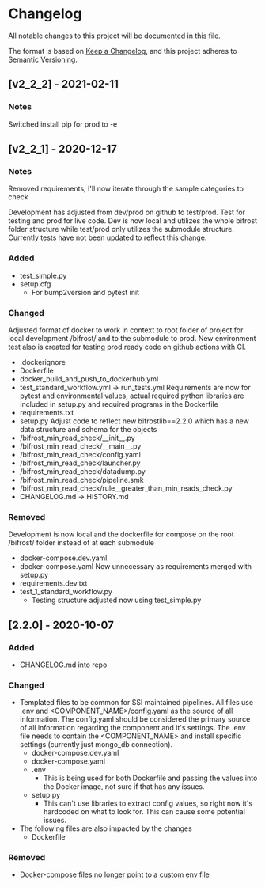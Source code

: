 # Changelog
All notable changes to this project will be documented in this file.

The format is based on [Keep a Changelog](https://keepachangelog.com/en/1.0.0/),
and this project adheres to [Semantic Versioning](https://semver.org/spec/v2.0.0.html).

## [v2_2_2] - 2021-02-11
### Notes
Switched install pip for prod to -e

## [v2_2_1] - 2020-12-17
### Notes
Removed requirements, I'll now iterate through the sample categories to check

Development has adjusted from dev/prod on github to test/prod. Test for testing and prod for live code. Dev is now local and utilizes the whole bifrost folder structure while test/prod only utilizes the submodule structure. Currently tests have not been updated to reflect this change.

### Added
- test_simple.py
- setup.cfg 
  - For bump2version and pytest init

### Changed
Adjusted format of docker to work in context to root folder of project for local development /bifrost/ and to the submodule to prod. New environment test also is created for testing prod ready code on github actions with CI. 
- .dockerignore
- Dockerfile
- docker_build_and_push_to_dockerhub.yml
- test_standard_workflow.yml -> run_tests.yml
Requirements are now for pytest and environmental values, actual required python libraries are included in setup.py and required programs in the Dockerfile
- requirements.txt
- setup.py
Adjust code to reflect new bifrostlib==2.2.0 which has a new data structure and schema for the objects
- /bifrost_min_read_check/\_\_init\_\_.py
- /bifrost_min_read_check/\_\_main\_\_.py
- /bifrost_min_read_check/config.yaml
- /bifrost_min_read_check/launcher.py
- /bifrost_min_read_check/datadump.py
- /bifrost_min_read_check/pipeline.smk
- /bifrost_min_read_check/rule__greater_than_min_reads_check.py
- CHANGELOG.md -> HISTORY.md

### Removed
Development is now local and the dockerfile for compose on the root /bifrost/ folder instead of at each submodule
- docker-compose.dev.yaml
- docker-compose.yaml
Now unnecessary as requirements merged with setup.py
- requirements.dev.txt
- test_1_standard_workflow.py
  - Testing structure adjusted now using test_simple.py

## [2.2.0] - 2020-10-07
### Added
- CHANGELOG.md into repo

### Changed
- Templated files to be common for SSI maintained pipelines. All files use .env and <COMPONENT_NAME>/config.yaml as the source of all information. The config.yaml should be considered the primary source of all information regarding the component and it's settings. The .env file needs to contain the <COMPONENT_NAME> and install specific settings (currently just mongo_db connection). 
  - docker-compose.dev.yaml
  - docker-compose.yaml
  - .env
    - This is being used for both Dockerfile and passing the values into the Docker image, not sure if that has any issues.
  - setup.py
    - This can't use libraries to extract config values, so right now it's hardcoded on what to look for. This can cause some potential issues.
- The following files are also impacted by the changes
  - Dockerfile

### Removed
- Docker-compose files no longer point to a custom env file